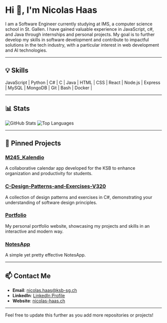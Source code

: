 # Hi 👋, I'm Nicolas Haas

I am a Software Engineer currently studying at IMS, a computer science school in St. Gallen. I have gained valuable experience in JavaScript, c#, and Java through internships and personal projects. My goal is to further develop my skills in software development and contribute to impactful solutions in the tech industry, with a particular interest in web development and AI technologies.

---

## 💡 Skills
JavaScript | Python | C# | C |  Java | HTML | CSS | React | Node.js | Express | MySQL | MongoDB | Git | Bash | Docker |

---

## 📊 Stats
![GitHub Stats](https://github-readme-stats.vercel.app/api?username=cpowern&show_icons=true&theme=dark)
![Top Languages](https://github-readme-stats.vercel.app/api/top-langs/?username=cpowern&layout=compact&theme=dark)

---

## 🔗 Pinned Projects
### [M245_Kalendio](https://github.com/cpowern/M245_Kalendio)
A collaborative calendar app developed for the KSB to enhance organization and productivity for students.

### [C-Design-Patterns-and-Exercises-V320](https://github.com/cpowern/C-Design-Patterns-and-Exercises-V320)
A collection of design patterns and exercises in C#, demonstrating your understanding of software design principles.

### [Portfolio](https://github.com/cpowern/Portfolio)
My personal portfolio website, showcasing my projects and skills in an interactive and modern way.

### [NotesApp](https://github.com/cpowern/NotesApp)
A simple yet pretty effective NotesApp.

---

## 📫 Contact Me
- **Email**: [nicolas.haas@ksb-sg.ch](mailto:nicolas.haas@ksb-sg.ch)
- **LinkedIn**: [LinkedIn Profile](https://linkedin.com/in/nicolas-haas)
- **Website**: [nicolas-haas.ch](https://nicolas-haas.ch)

---

Feel free to update this further as you add more repositories or projects!
